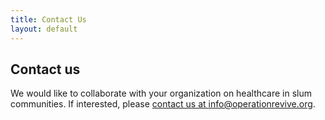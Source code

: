 ```yaml
---
title: Contact Us
layout: default
---
```

<h2>Contact us</h2>

We would like to collaborate with your organization on healthcare in slum communities. If interested, please [contact us at info@operationrevive.org](mailto:info@operationrevive.org).